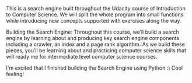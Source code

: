This is a search engine built throughout the Udacity course of Introduction to Computer Science.
We will split the whole program into small functions while introducing new concepts supported with exercises along the way.

Building the Search Engine:
Throughout this course, we’ll build a search engine by learning about and producing key search engine components including a crawler, an index and a page rank algorithm. As we build these pieces, you’ll be learning about and practicing computer science skills that will ready me for intermediate level computer science courses.

I'm excited that I finished building the Search Engine using Python :) Cool feeling!
